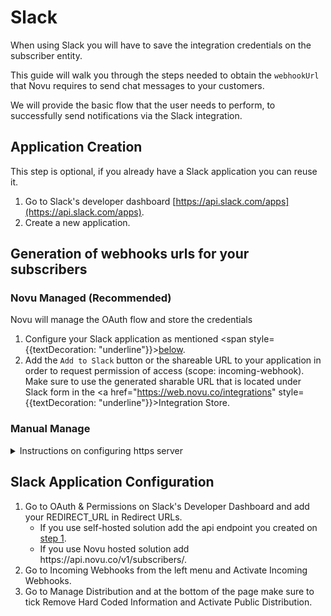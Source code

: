 # Slack

When using Slack you will have to save the integration credentials on the subscriber entity.

This guide will walk you through the steps needed to obtain the `webhookUrl` that Novu requires to send chat messages to your customers.

We will provide the basic flow that the user needs to perform, to successfully send notifications via the Slack integration.

## Application Creation

This step is optional, if you already have a Slack application you can reuse it.

1. Go to Slack's developer dashboard [https://api.slack.com/apps](https://api.slack.com/apps).
2. Create a new application.

## Generation of webhooks urls for your subscribers

### Novu Managed (Recommended)

Novu will manage the OAuth flow and store the credentials

1. Configure your Slack application as mentioned <span style={{textDecoration: "underline"}}>[below](/channels/chat/slack#slack-application-configuration)</span>.
2. Add the `Add to Slack` button or the shareable URL to your application in order to request permission of access (scope: incoming-webhook).
   <br/>
   Make sure to use the generated sharable URL that is located under Slack form in the <a href="https://web.novu.co/integrations" style={{textDecoration: "underline"}}>Integration Store</a>.

### Manual Manage

<details>
<summary>Instructions on configuring https server</summary>

Create a new endpoint on your server that will handle the following steps (you could you can use Request Bin for an easy HTTPS service for redirects):

1. Listen for redirect requests to your endpoint (REDIRECT_URL) after the user completes step 5 and grants permissions. Make sure to store the 'code' parameter from the request query as it will be needed later.
2. Send a POST request to <https://slack.com/api/oauth.v2.access> with the following request body:
   Use the "Client ID" and "Client Secret" from Slack's Developer Dashboard under "Basic Information". The request body should be in the format: { code: string, client_id: string, client_secret: string }.
   Store the webhook URL from the response, which can be found under response.data.incoming_webhook.url.
   (read more on Slack's documentation here)
3. When the incoming_webhook.url is obtained you need to save it on the relevant subscriber entity in Novu you can use the node sdk:

   ```typescript
   import { Novu, ChatProviderIdEnum } from '@novu/node';

   const novu = new Novu(process.env.NOVU_API_KEY);

   const body = req.body; // From your HTTPS listener
   await novu.subscribers.setCredentials('subscriberId', ChatProviderIdEnum.Slack, {
     webhookUrl: body.incoming_webhook.url,
   });
   ```

   - subscriberId is a custom identifier used when identifying your users within the Novu platform.
   - providerId is a unique provider identifier. We recommend using our ChatProviderIdEnum to specify the provider.
   - The third parameter is the credentials object. In this case we use the webhookUrl property to specify the webhook URL generated in the previous step.

   :::info
   You need to set credentials for every subscriber because Slack generates a new Webhook URL on every new app install.
   :::

4. Configure your Slack application as mentioned <span style={{textDecoration: "underline"}}>[below](/channels/chat/slack#slack-application-configuration)</span>.
5. Add the `Add to Slack` button or the shareable URL to your application in order to request permission of access (scope: incoming-webhook).
6. After the end-user finishes the authorization you will get the webhookUrl from the response of the OAuth under body.incoming_webhook.url, that you will use in step 3.
7. You are all set up and ready to send your first chat message via our @novu/node package or directly using the REST API.

</details>

## Slack Application Configuration

1. Go to OAuth & Permissions on Slack's Developer Dashboard and add your REDIRECT_URL in Redirect URLs.
   - If you use self-hosted solution add the api endpoint you created on [step 1](/channels/chat/slack#self-hosted).
   - If you use Novu hosted solution add https:<span/>//api.novu.co/v1/subscribers/.
2. Go to Incoming Webhooks from the left menu and Activate Incoming Webhooks.
3. Go to Manage Distribution and at the bottom of the page make sure to tick Remove Hard Coded Information and Activate Public Distribution.
